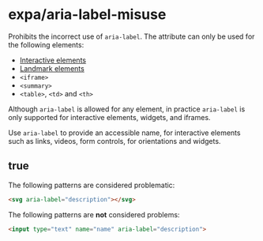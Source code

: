 # expa/aria-label-misuse

Prohibits the incorrect use of `aria-label`. The attribute can only be used for the following elements:

- [Interactive elements](https://html.spec.whatwg.org/multipage/interactive-elements.html#interactive-elements)
- [Landmark elements](https://developer.mozilla.org/en-US/docs/Web/Accessibility/ARIA/Roles/landmark_role)
- `<iframe>`
- `<summary>`
- `<table>`, `<td>` and `<th>`

Although `aria-label` is allowed for any element, in practice `aria-label` is only supported for interactive elements, widgets, and iframes.

Use `aria-label` to provide an accessible name, for interactive elements such as links, videos, form controls, for orientations and widgets.

## true

The following patterns are considered problematic:
```html
<svg aria-label="description"></svg>
```

The following patterns are **not** considered problems:
```html
<input type="text" name="name" aria-label="description">
```
